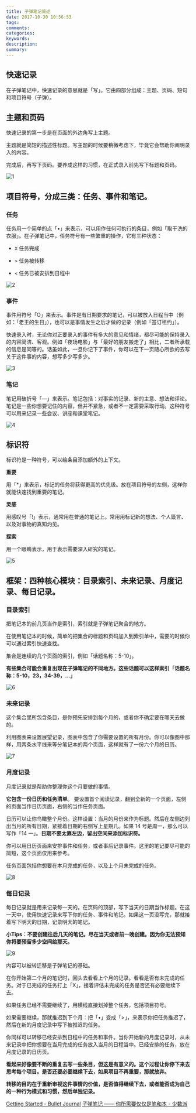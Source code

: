```yaml
---
title: 子弹笔记简述
date: 2017-10-30 10:56:53
tags:
comments:
categories:
keywords:
description:
summary: 
---
```

## 快速记录

在子弹笔记中，快速记录的意思就是「写」。它由四部分组成：主题、页码、短句和项目符号（子弹）。

## 主题和页码

快速记录的第一步是在页面的外边角写上主题。

主题就是简短的描述性标题。写主题的时候要稍微考虑下，毕竟它会帮助你阐明录入的内容。

完成后，再写下页码。要养成这样的习惯，在正式录入前先写下标题和页码。

![1](/img/bulletJournal/1.jpg)

## 项目符号，分成三类：任务、事件和笔记。
### 任务

任务用一个简单的点「•」来表示，可以用作任何可执行的条目，例如「取干洗的衣服」。在子弹笔记中，任务符号有一些繁重的操作，它有三种状态：

* `X`   任务完成

* `>`   任务被转移

* `<`   任务已被安排到日程中

![2](/img/bulletJournal/2.jpg)

### 事件

事件用符号「O」来表示。事件是有日期要求的笔记，可以被放入日程当中（例如：「老王的生日」），也可以是事情发生之后才做的记录（例如「签订租约」）。

快速录入时，无论你对正要录入的事件有多大的意见和情绪，都尽可能的保持录入的内容简洁、客观。例如「夜场电影」与「最好的朋友搬走了」相比，二者所承载的信息是同等的。话虽如此，一旦你记下了事件，你可以在下一页随心所欲的去写关于这件事的内容，想写多少写多少。

![3](/img/bulletJournal/3.jpg)

### 笔记

笔记用破折号「—」来表示。笔记包括：对事实的记录、新的主意、想法和评论。笔记是一些你想要记住的内容，但并不紧急，或者不一定需要采取行动。这种符号可以用来记录一些会议、讲座和课堂笔记。

![4](/img/bulletJournal/4.jpg)

## 标识符
标识符是一种符号，可以给条目添加额外的上下文。

**重要**

用「*」来表示，标记的任务将获得更高的优先级。放在项目符号的左侧，这样你就能快速找到重要的笔记。

**灵感**

用感叹号「!」表示，通常用在普通的笔记上。常用用标记新的想法、个人箴言、以及对事物的真知灼见。

**探索**

用一个眼睛表示，用于表示需要深入研究的笔记。

![5](/img/bulletJournal/5.jpg)

## 框架：四种核心模块：目录索引、未来记录、月度记录、每日记录。

### 目录索引
把笔记本的前几页当作是索引，索引就是子弹笔记聚合的地方。

在使用笔记本的时候，简单的把集合的标题和页码加入到索引单中，需要的时候你可以通过索引快速查找。

集合是连续的几个页面的索引，例如「话题名称：5-10」。

**有些集合可能会重复出现在子弹笔记的不同地方。这些话题可以这样索引「话题名称：5-10，23，34-39，…」**

![6](/img/bulletJournal/6.jpg)

### 未来记录
这个集合里所包含条目，是你预先安排到每个月的，或者你不确定要在哪天去做的。

利用图表来设置展望记录，图表中包含了你需要设置的所有月份。你可以像图中那样，用两条水平线来等分笔记本的两个页面，这样就有了一份六个月的日历。

![7](/img/bulletJournal/7.jpg)

### 月度记录
月度记录就是帮助你整理你这个月要做的事情。

**它包含一份日历和任务清单**。
要设置首个阅读记录，翻到全新的一个页面，左侧的页面当作日历页面，右侧的当作任务页面。

日历可以让你鸟瞰整个月份。这样设置：当月的月份来作为标题。然后在左侧边列出当月的所有日期，紧接着日期的右侧写上星期几。如果 14 号是周一，那么可以写作「14 一」。**日期不要太靠左边，留出空间来添加标识符。**

你可以用日历页面来安排事件和任务，或者事后记录事件。这里的笔记要尽可能的简短，这个页面仅用来参考。

任务页面包括你想要在本月完成的任务，以及上个月未完成的任务。

![8](/img/bulletJournal/8.jpg)

### 每日记录

每日记录就是用来记录每一天的。在页码的顶部，写下当天的日期当作标题。在这一天中，使用快速记录来写下你的任务、事件和笔记。如果这一页没写完，那就接着写下明天的日期，记录明天的笔记。

**小Tips：不要创建往后几天的笔记。尽在当天或者前一晚创建。因为你无法预知你将要预留多少空间给那天。**

![9](/img/bulletJournal/9.jpg)

内容可以被转迁移是子弹笔记的基础。

在你开始第二个月的笔记时，回头去看看上个月的记录。看看是否有未完成的任务。对于已完成的任务打上「X」，接着评估未完成的任务是否还有必要继续下去。

如果任务已经不需要继续了，用横线直接划掉整个任务，包括项目符号。

如果需要继续，那就推迟到下个月：把「•」变成「>」，来表示你把任务推迟了，然后在新的月度记录中写下被推迟的任务。

你同样可以转移已经安排到日程中的任务和事件。当你开始新的月度记录时，从未来记录中把你想要在当月完成的任务放入当月的日程当中。已经安排的任务，放在月度记录的日历页。

**看起来好像要不断的重复去写一些条目，但这是有意义的。这个过程让你停下来去思考每个项目。是否还要必要继续下去，如果项目不再重要，那就放弃。**

**转移的目的在于重新审视这件事情的价值，是否值得继续下去，或者能否成为自己的一种行为模式和习惯，然后单独记录。**

[Getting Started - Bullet Journal](http://bulletjournal.com/get-started/)
[子弹笔记 —— 你所需要仅仅是笔和本 - 少数派](https://sspai.com/post/39340)